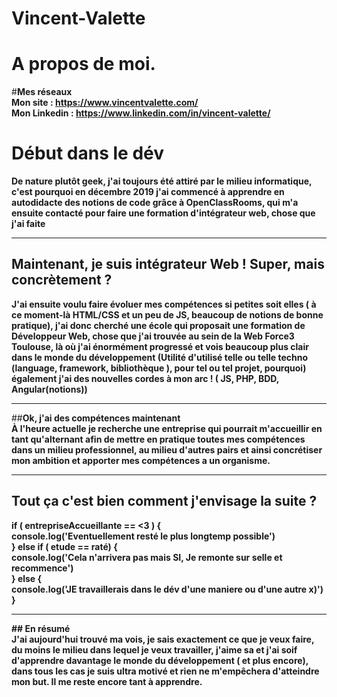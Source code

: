 # Vincent-Valette

# **A propos de moi.**   
#**Mes réseaux**   
**Mon site : https://www.vincentvalette.com/**   
**Mon Linkedin : https://www.linkedin.com/in/vincent-valette/**   

# **Début dans le dév**   
**De nature plutôt geek, j'ai toujours été attiré par le milieu informatique, c'est pourquoi en décembre 2019 j'ai commencé à apprendre en autodidacte des notions de code grâce à OpenClassRooms, qui m'a ensuite contacté pour faire une formation d'intégrateur web, chose que j'ai faite**

---

## **Maintenant, je suis intégrateur Web ! Super, mais concrètement ?**     
**J'ai ensuite voulu faire évoluer mes compétences si petites soit elles ( à ce moment-là HTML/CSS et un peu de JS, beaucoup de notions de bonne pratique), j'ai donc cherché une école qui proposait une formation de Développeur Web, chose que j'ai trouvée au sein de la Web Force3 Toulouse, là où j'ai énormément progressé et vois beaucoup plus clair dans le monde du développement (Utilité d'utilisé telle ou telle techno (language, framework, bibliothèque ), pour tel ou tel projet, pourquoi) également j'ai des nouvelles cordes à mon arc ! ( JS, PHP, BDD, Angular(notions))**

---
    
##**Ok, j'ai des compétences maintenant**    
**À l'heure actuelle je recherche une entreprise qui pourrait m'accueillir en tant qu'alternant afin de mettre en pratique toutes mes compétences dans un milieu professionnel, au milieu d'autres pairs et ainsi concrétiser mon ambition et apporter mes compétences a un organisme.**

---

## **Tout ça c'est bien comment j'envisage la suite ?**     
**if ( entrepriseAccueillante == <3 ) {   
     console.log('Eventuellement resté le plus longtemp possible')   
} else if ( etude == raté) {    
     console.log('Cela n'arrivera pas mais SI, Je remonte sur selle et recommence')     
} else {    
     console.log('JE travaillerais dans le dév d'une maniere ou d'une autre x)')     
}**  

---

**## En résumé**    
**J'ai aujourd'hui trouvé ma vois, je sais exactement ce que je veux faire, du moins le milieu dans lequel je veux travailler, j'aime sa et j'ai soif d'apprendre davantage le monde du développement ( et plus encore), dans tous les cas je suis ultra motivé et rien ne m'empêchera d'atteindre mon but. Il me reste encore tant à apprendre.**
